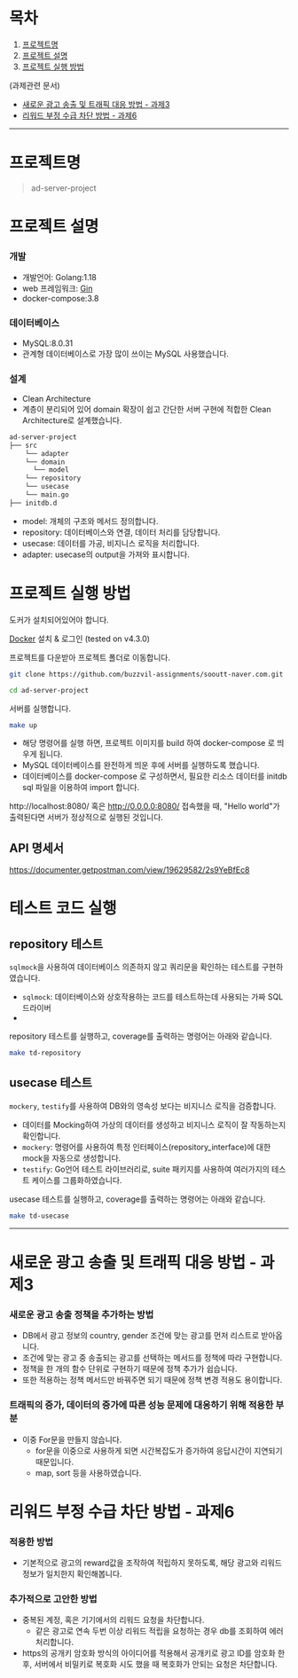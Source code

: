 # 목차

1. [프로젝트명](#프로젝트명)
2. [프로젝트 설명](#프로젝트-설명)
3. [프로젝트 실행 방법](#프로젝트-실행-방법)

(과제관련 문서)
- [새로운 광고 송출 및 트래픽 대응 방법 - 과제3](#새로운-광고-송출-및-트래픽-대응-방법---과제3)
- [리워드 부정 수급 차단 방법 - 과제6](#리워드-부정-수급-차단-방법---과제6)

* * *

# 프로젝트명
 > ad-server-project

# 프로젝트 설명

### 개발
- 개발언어: Golang:1.18
- web 프레임워크: [Gin](https://github.com/gin-gonic/gin)
- docker-compose:3.8

### 데이터베이스
- MySQL:8.0.31
- 관계형 데이터베이스로 가장 많이 쓰이는 MySQL 사용했습니다.

### 설계
- Clean Architecture
- 계층이 분리되어 있어 domain 확장이 쉽고 간단한 서버 구현에 적합한 Clean Architecture로 설계했습니다.
```bash
ad-server-project
├── src
    └── adapter
    └── domain
      └── model
    └── repository
    └── usecase
    └── main.go
├── initdb.d

```
- model: 개체의 구조와 메서드 정의합니다.
- repository: 데이터베이스와 연결, 데이터 처리를 담당합니다.
- usecase: 데이터를 가공, 비지니스 로직을 처리합니다.
- adapter: usecase의 output을 가져와 표시합니다.


# 프로젝트 실행 방법
도커가 설치되어있어야 합니다.

[Docker](https://www.docker.com/get-started) 설치 & 로그인 (tested on v4.3.0)


프로젝트를 다운받아 프로젝트 폴더로 이동합니다.
```bash
git clone https://github.com/buzzvil-assignments/sooutt-naver.com.git

cd ad-server-project
```

서버를 실행합니다.
```bash
make up
```
- 해당 명령어를 실행 하면, 프로젝트 이미지를 build 하여 docker-compose 로 띄우게 됩니다.
- MySQL 데이터베이스를 완전하게 띄운 후에 서버를 실행하도록 했습니다.
- 데이터베이스를 docker-compose 로 구성하면서, 필요한 리소스 데이터를 initdb sql 파일을 이용하여 import 합니다.

http://localhost:8080/ 혹은 http://0.0.0.0:8080/ 접속했을 때, "Hello world"가 출력된다면 서버가 정상적으로 실행된 것입니다.

## API 명세서
https://documenter.getpostman.com/view/19629582/2s9YeBfEc8

# 테스트 코드 실행
## repository 테스트
`sqlmock`을 사용하여 데이터베이스 의존하지 않고 쿼리문을 확인하는 테스트를 구현하였습니다.
- `sqlmock`: 데이터베이스와 상호작용하는 코드를 테스트하는데 사용되는 가짜 SQL 드라이버
- 
repository 테스트를 실행하고, coverage를 출력하는 명령어는 아래와 같습니다.
```bash
make td-repository
``` 

## usecase 테스트
`mockery`, `testify`를 사용하여 DB와의 영속성 보다는 비지니스 로직을 검증합니다.
- 데이터를 Mocking하여 가상의 데이터를 생성하고 비지니스 로직이 잘 작동하는지 확인합니다.
- `mockery`: 명령어를 사용하여 특정 인터페이스(repository_interface)에 대한 mock을 자동으로 생성합니다.
- `testify`: Go언어 테스트 라이브러리로, suite 패키지를 사용하여 여러가지의 테스트 케이스를 그룹화하였습니다.

usecase 테스트를 실행하고, coverage를 출력하는 명령어는 아래와 같습니다.
```bash
make td-usecase
```


* * *

# 새로운 광고 송출 및 트래픽 대응 방법 - 과제3

### 새로운 광고 송출 정책을 추가하는 방법

- DB에서 광고 정보의 country, gender 조건에 맞는 광고를 먼저 리스트로 받아옵니다.
- 조건에 맞는 광고 중 송출되는 광고를 선택하는 메서드를 정책에 따라 구현합니다.
- 정책을 한 개의 함수 단위로 구현하기 때문에 정책 추가가 쉽습니다.
- 또한 적용하는 정책 메서드만 바꿔주면 되기 때문에 정책 변경 적용도 용이합니다.

### 트래픽의 증가, 데이터의 증가에 따른 성능 문제에 대응하기 위해 적용한 부분
- 이중 For문을 만들지 않습니다.
  - for문을 이중으로 사용하게 되면 시간복잡도가 증가하여 응답시간이 지연되기 때문입니다.
  - map, sort 등을 사용하였습니다.

# 리워드 부정 수급 차단 방법 - 과제6

### 적용한 방법
- 기본적으로 광고의 reward값을 조작하여 적립하지 못하도록, 해당 광고와 리워드 정보가 일치한지 확인해봅니다.

### 추가적으로 고안한 방법
- 중복된 계정, 혹은 기기에서의 리워드 요청을 차단합니다.
  - 같은 광고로 연속 두번 이상 리워드 적립을 요청하는 경우 db를 조회하여 에러 처리합니다.
- https의 공개키 암호화 방식의 아이디어를 적용해서 공개키로 광고 ID를 암호화 한 후, 서버에서 비밀키로 복호화 시도 했을 때 복호화가 안되는 요청은 차단합니다.